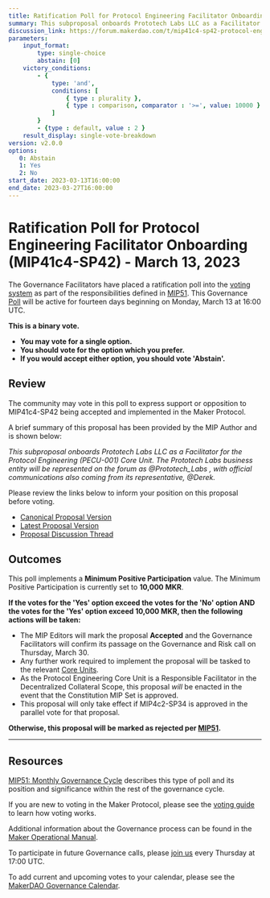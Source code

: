 ```yaml
---
title: Ratification Poll for Protocol Engineering Facilitator Onboarding (MIP41c4-SP42) - March 13, 2023
summary: This subproposal onboards Prototech Labs LLC as a Facilitator for the Protocol Engineering (PECU-001) Core Unit.
discussion_link: https://forum.makerdao.com/t/mip41c4-sp42-protocol-engineering-facilitator-onboarding-pecu-001/19750
parameters:
    input_format:
        type: single-choice
        abstain: [0]
    victory_conditions:
        - {
            type: 'and',
            conditions: [
                { type : plurality },
                { type : comparison, comparator : '>=', value: 10000 }
            ]
        }
        - {type : default, value : 2 }
    result_display: single-vote-breakdown
version: v2.0.0
options:
   0: Abstain
   1: Yes
   2: No
start_date: 2023-03-13T16:00:00
end_date: 2023-03-27T16:00:00
---
```

# Ratification Poll for Protocol Engineering Facilitator Onboarding (MIP41c4-SP42) - March 13, 2023

The Governance Facilitators have placed a ratification poll into the [voting system](https://vote.makerdao.com/polling) as part of the responsibilities defined in [MIP51](https://mips.makerdao.com/mips/details/MIP51). This Governance [Poll](https://manual.makerdao.com/governance/governance-cycle/monthly-governance-cycle#week-2) will be active for fourteen days beginning on Monday, March 13 at 16:00 UTC.

**This is a binary vote.**
- **You may vote for a single option.**
- **You should vote for the option which you prefer.**
- **If you would accept either option, you should vote 'Abstain'.**

## Review

The community may vote in this poll to express support or opposition to MIP41c4-SP42 being accepted and implemented in the Maker Protocol.

A brief summary of this proposal has been provided by the MIP Author and is shown below:

*This subproposal onboards Prototech Labs LLC as a Facilitator for the Protocol Engineering (PECU-001) Core Unit. The Prototech Labs business entity will be represented on the forum as @Prototech_Labs , with official communications also coming from its representative, @Derek.*

Please review the links below to inform your position on this proposal before voting.
* [Canonical Proposal Version](https://github.com/makerdao/mips/blob/72383c9c6e62111e1232a5ea5f797dace8bf0feb/MIP41/MIP41c4-Subproposals/MIP41c4-SP42.md)
* [Latest Proposal Version](https://mips.makerdao.com/mips/details/MIP41c4SP42)
* [Proposal Discussion Thread](https://forum.makerdao.com/t/mip41c4-sp42-protocol-engineering-facilitator-onboarding-pecu-001/19750)

## Outcomes

This poll implements a **Minimum Positive Participation** value. The Minimum Positive Participation is currently set to **10,000 MKR**.

**If the votes for the 'Yes' option exceed the votes for the 'No' option AND the votes for the 'Yes' option exceed 10,000 MKR, then the following actions will be taken:**
* The MIP Editors will mark the proposal **Accepted** and the Governance Facilitators will confirm its passage on the Governance and Risk call on Thursday, March 30.
* Any further work required to implement the proposal will be tasked to the relevant [Core Units](https://mips.makerdao.com/mips/details/MIP38#mip38c2-core-unit-state).
* As the Protocol Engineering Core Unit is a Responsible Facilitator in the Decentralized Collateral Scope, this proposal *will* be enacted in the event that the Constitution MIP Set is approved.
* This proposal will only take effect if MIP4c2-SP34 is approved in the parallel vote for that proposal.

**Otherwise, this proposal will be marked as rejected per [MIP51](https://mips.makerdao.com/mips/details/MIP51#mip51c2-ratification-poll).**

---

## Resources

[MIP51: Monthly Governance Cycle](https://mips.makerdao.com/mips/details/MIP51) describes this type of poll and its position and significance within the rest of the governance cycle.

If you are new to voting in the Maker Protocol, please see the [voting guide](https://manual.makerdao.com/governance/voting-in-makerdao/on-chain-governance) to learn how voting works.

Additional information about the Governance process can be found in the [Maker Operational Manual](https://manual.makerdao.com).

To participate in future Governance calls, please [join us](https://forum.makerdao.com/tag/pubcall-:-governance-and-risk) every Thursday at 17:00 UTC.

To add current and upcoming votes to your calendar, please see the [MakerDAO Governance Calendar](https://manual.makerdao.com/makerdao/calendars/governance-calendar).
